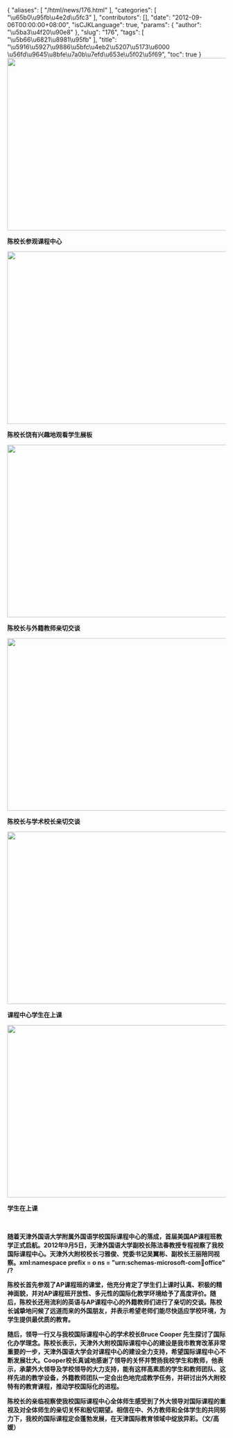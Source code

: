 {
    "aliases": [
        "/html/news/176.html"
    ],
    "categories": [
        "\u65b0\u95fb\u4e2d\u5fc3"
    ],
    "contributors": [],
    "date": "2012-09-06T00:00:00+08:00",
    "isCJKLanguage": true,
    "params": {
        "author": "\u5ba3\u4f20\u90e8"
    },
    "slug": "176",
    "tags": [
        "\u5b66\u6821\u8981\u95fb"
    ],
    "title": "\u5916\u5927\u9886\u5bfc\u4eb2\u5207\u5173\u6000  \u56fd\u9645\u8bfe\u7a0b\u7efd\u653e\u5f02\u5f69",
    "toc": true
}
**<img
    src="https://cdn.tfls.online/mirror/full/44116601b7a11f6f8c969bc995153f55b03e8b56.jpg"
    style="display:block;margin-left:auto;margin-right:auto;"
    decoding="async"
    fetchpriority="auto"
    loading="lazy"
    height="397"
    width="600"
/>**

**陈校长参观课程中心**

**<img
    src="https://cdn.tfls.online/mirror/full/9613374d479ca321728fea633cb09433a24487ab.jpg"
    style="display:block;margin-left:auto;margin-right:auto;"
    decoding="async"
    fetchpriority="auto"
    loading="lazy"
    height="397"
    width="600"
/>**

**陈校长饶有兴趣地观看学生展板**

**<img
    src="https://cdn.tfls.online/mirror/full/db2f697038fa09cfbc483d6cea1d9ff3268f97dd.jpg"
    style="display:block;margin-left:auto;margin-right:auto;"
    decoding="async"
    fetchpriority="auto"
    loading="lazy"
    height="397"
    width="600"
/>**

**陈校长与外籍教师亲切交谈**

**<img
    src="https://cdn.tfls.online/mirror/full/1736fc75b02197da7760aa26616993946cb47dd5.jpg"
    style="display:block;margin-left:auto;margin-right:auto;"
    decoding="async"
    fetchpriority="auto"
    loading="lazy"
    height="397"
    width="600"
/>**

**陈校长与学术校长亲切交谈**

**<img
    src="https://cdn.tfls.online/mirror/full/691eb7f451108df0fe7e02307a2f03724d88ae7b.jpg"
    style="display:block;margin-left:auto;margin-right:auto;"
    decoding="async"
    fetchpriority="auto"
    loading="lazy"
    height="397"
    width="600"
/>**

**课程中心学生在上课**

**<img
    src="https://cdn.tfls.online/mirror/full/c33ea97b0df6d5e08c6aaa6f70bd5598d86d492a.jpg"
    style="display:block;margin-left:auto;margin-right:auto;"
    decoding="async"
    fetchpriority="auto"
    loading="lazy"
    height="397"
    width="600"
/>**

**学生在上课**

 

**随着天津外国语大学附属外国语学校国际课程中心的落成，首届美国AP课程班教学正式启航。2012年9月5日，天津外国语大学副校长陈法春教授专程视察了我校国际课程中心。天津外大附校校长刁雅俊、党委书记吴翼彬、副校长王丽陪同视察。xml:namespace prefix = o ns = "urn:schemas-microsoft-com:office:office" /?**

**陈校长首先参观了AP课程班的课堂，他充分肯定了学生们上课时认真、积极的精神面貌，并对AP课程班开放性、多元性的国际化教学环境给予了高度评价。随后，陈校长还用流利的英语与AP课程中心的外籍教师们进行了亲切的交谈。陈校长诚挚地问候了远道而来的外国朋友，并表示希望老师们能尽快适应学校环境，为学生提供最优质的教育。**

**随后，领导一行又与我校国际课程中心的学术校长Bruce Cooper 先生探讨了国际化办学理念。陈校长表示，天津外大附校国际课程中心的建设是我市教育改革非常重要的一步，天津外国语大学会对课程中心的建设全力支持，希望国际课程中心不断发展壮大。Cooper校长真诚地感谢了领导的关怀并赞扬我校学生和教师，他表示，承蒙外大领导及学校领导的大力支持，能有这样高素质的学生和教师团队、这样先进的教学设备，外籍教师团队一定会出色地完成教学任务，并研讨出外大附校特有的教育课程，推动学校国际化的进程。**

**陈校长的亲临视察使我校国际课程中心全体师生感受到了外大领导对国际课程的重视及对全体师生的亲切关怀和殷切期望。相信在中、外方教师和全体学生的共同努力下，我校的国际课程定会蓬勃发展，在天津国际教育领域中绽放异彩。（文/高媛）**

